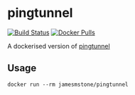 # pingtunnel
[![Build Status](https://travis-ci.org/jamesmstone/dockerfiles.svg?branch=master)](https://travis-ci.org/jamesmstone/dockerfiles) [![Docker Pulls](https://img.shields.io/docker/pulls/jamesmstone/pingtunnel.svg?maxAge=2592000)](https://hub.docker.com/r/jamesmstone/pingtunnel)

A dockerised version of [pingtunnel](http://www.cs.uit.no/~daniels/PingTunnel/)
## Usage
`docker run --rm jamesmstone/pingtunnel`
